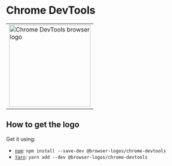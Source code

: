 Chrome DevTools
===============

<!-- markdownlint-disable line-length no-inline-html -->
<table>
    <tr height=230>
        <td>
            <a href="https://github.com/alrra/browser-logos/tree/64a627435e2be27ad2539b10c639529dc04a6f8a/src/chrome-devtools">
                <img width=220 src="https://raw.githubusercontent.com/alrra/browser-logos/64a627435e2be27ad2539b10c639529dc04a6f8a/src/chrome-devtools/chrome-devtools.svg?sanitize=true" alt="Chrome DevTools browser logo">
            </a>
        </td>
    </tr>
</table>
<!-- markdownlint-enable line-length no-inline-html -->

How to get the logo
-------------------

Get it using:

* [`npm`][npm]: `npm install --save-dev @browser-logos/chrome-devtools`
* [`Yarn`][yarn]: `yarn add --dev @browser-logos/chrome-devtools`

<!-- Link labels: -->

[npm]: https://www.npmjs.com/
[yarn]: https://yarnpkg.com/
